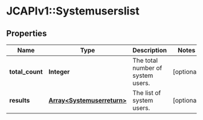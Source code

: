 # JCAPIv1::Systemuserslist

## Properties
Name | Type | Description | Notes
------------ | ------------- | ------------- | -------------
**total_count** | **Integer** | The total number of system users. | [optional] 
**results** | [**Array&lt;Systemuserreturn&gt;**](Systemuserreturn.md) | The list of system users. | [optional] 


